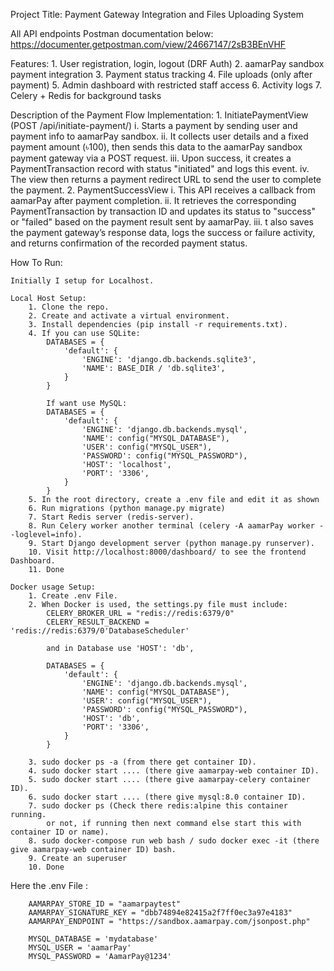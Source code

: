 Project Title: Payment Gateway Integration and Files Uploading System

All API endpoints Postman documentation below: https://documenter.getpostman.com/view/24667147/2sB3BEnVHF

Features:
    1. User registration, login, logout (DRF Auth)
    2. aamarPay sandbox payment integration
    3. Payment status tracking
    4. File uploads (only after payment)
    5. Admin dashboard with restricted staff access
    6. Activity logs
    7. Celery + Redis for background tasks

Description of the Payment Flow Implementation:
    1. InitiatePaymentView (POST /api/initiate-payment/)
        i. Starts a payment by sending user and payment info to aamarPay sandbox.
        ii. It collects user details and a fixed payment amount (৳100), then sends this data to the aamarPay sandbox payment gateway via a POST request.
        iii. Upon success, it creates a PaymentTransaction record with status "initiated" and logs this event.
        iv. The view then returns a payment redirect URL to send the user to complete the payment.
    2. PaymentSuccessView
        i. This API receives a callback from aamarPay after payment completion. 
        ii.  It retrieves the corresponding PaymentTransaction by transaction ID and updates its status to "success" or "failed" based on the payment result sent by aamarPay.
        iii. t also saves the payment gateway’s response data, logs the success or failure activity, and returns confirmation of the recorded payment status.

How To Run: 

    Initially I setup for Localhost.

    Local Host Setup: 
        1. Clone the repo.
        2. Create and activate a virtual environment.
        3. Install dependencies (pip install -r requirements.txt).
        4. If you can use SQLite:
            DATABASES = {
                'default': {
                    'ENGINE': 'django.db.backends.sqlite3',
                    'NAME': BASE_DIR / 'db.sqlite3',
                }
            }

            If want use MySQL:
            DATABASES = {
                'default': {
                    'ENGINE': 'django.db.backends.mysql',
                    'NAME': config("MYSQL_DATABASE"),
                    'USER': config("MYSQL_USER"),
                    'PASSWORD': config("MYSQL_PASSWORD"),
                    'HOST': 'localhost',
                    'PORT': '3306',
                }
            }
        5. In the root directory, create a .env file and edit it as shown 
        6. Run migrations (python manage.py migrate)
        7. Start Redis server (redis-server).
        8. Run Celery worker another terminal (celery -A aamarPay worker --loglevel=info).
        9. Start Django development server (python manage.py runserver).
        10. Visit http://localhost:8000/dashboard/ to see the frontend Dashboard.
        11. Done

    Docker usage Setup:
        1. Create .env File.
        2. When Docker is used, the settings.py file must include: 
            CELERY_BROKER_URL = "redis://redis:6379/0"
            CELERY_RESULT_BACKEND = 'redis://redis:6379/0'DatabaseScheduler'

            and in Database use 'HOST': 'db',

            DATABASES = {
                'default': {
                    'ENGINE': 'django.db.backends.mysql',
                    'NAME': config("MYSQL_DATABASE"),
                    'USER': config("MYSQL_USER"),
                    'PASSWORD': config("MYSQL_PASSWORD"),
                    'HOST': 'db',
                    'PORT': '3306',
                }
            }

        3. sudo docker ps -a (from there get container ID).
        4. sudo docker start .... (there give aamarpay-web container ID).
        5. sudo docker start .... (there give aamarpay-celery container ID).
        6. sudo docker start .... (there give mysql:8.0 container ID).
        7. sudo docker ps (Check there redis:alpine this container running. 
            or not, if running then next command else start this with container ID or name).
        8. sudo docker-compose run web bash / sudo docker exec -it (there give aamarpay-web container ID) bash.
        9. Create an superuser 
        10. Done


Here the .env File :

        AAMARPAY_STORE_ID = "aamarpaytest"
        AAMARPAY_SIGNATURE_KEY = "dbb74894e82415a2f7ff0ec3a97e4183"
        AAMARPAY_ENDPOINT = "https://sandbox.aamarpay.com/jsonpost.php"

        MYSQL_DATABASE = 'mydatabase' 
        MYSQL_USER = 'aamarPay' 
        MYSQL_PASSWORD = 'AamarPay@1234'
